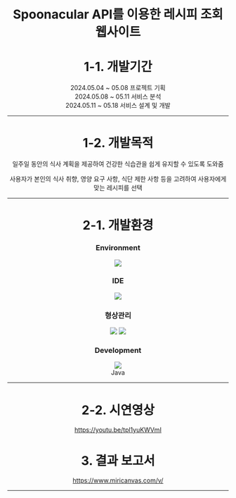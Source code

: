 <div align="center">
   
# Spoonacular API를 이용한 레시피 조회 웹사이트

# 1-1. 개발기간

2024.05.04 ~ 05.08 프로젝트 기획 <br/>
2024.05.08 ~ 05.11 서비스 분석 <br/>
2024.05.11 ~ 05.18 서비스 설계 및 개발 <br/>

***

# 1-2. 개발목적

일주일 동안의 식사 계획을 제공하여 건강한 식습관을 쉽게 유지할 수 있도록 도와줌 <br/>

사용자가 본인의 식사 취향, 영양 요구 사항, 식단 제한 사항 등을 고려하여 사용자에게 맞는 레시피를 선택 <br/>

***

# 2-1. 개발환경

### Environment

<img src="https://img.shields.io/badge/Linux-FCC624?style=flat-square&logo=Linux&logoColor=white"/>

### IDE
<img src="https://img.shields.io/badge/Visual&nbsp;Studio&nbsp;Code-007ACC?style=flat-square&logo=VisualStudioCode&logoColor=white"/>

### 형상관리

<img src="https://img.shields.io/badge/Git-F05032?style=flat-square&logo=Git&logoColor=white"/>
<img src="https://img.shields.io/badge/GitHub-181717?style=flat-square&logo=GitHub&logoColor=white"/><br/>

### Development

<img src="https://img.shields.io/badge/Spring-6DB33F?style=flat-square&logo=Spring&logoColor=white"/><br/>
Java

***

# 2-2. 시연영상

https://youtu.be/tpl1yuKWVmI

# 3. 결과 보고서
https://www.miricanvas.com/v/

***

</div>
